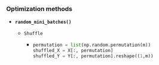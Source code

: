 ### Optimization methods

* **```random_mini_batches()```**

  * ```Shuffle```

    * ```python
      permutation = list(np.random.permutation(m))
      shuffled_X = X[:, permutation]
      shuffled_Y = Y[:, permutation].reshape((1,m))
      ```

